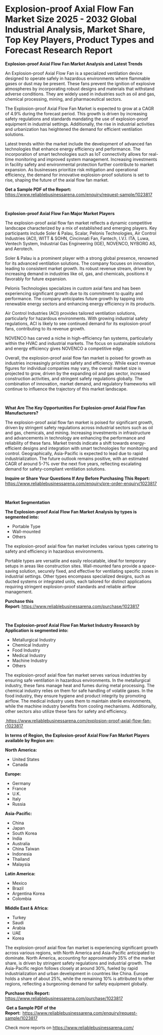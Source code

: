 <p><h1>Explosion-proof Axial Flow Fan Market Size 2025 - 2032 Global Industrial Analysis, Market Share, Top Key Players, Product Types and Forecast Research Report</h1></p><p><strong>Explosion-proof Axial Flow Fan Market Analysis and Latest Trends</strong></p>
<p><p>An Explosion-proof Axial Flow Fan is a specialized ventilation device designed to operate safely in hazardous environments where flammable gases or dust may be present. These fans prevent the ignition of explosive atmospheres by incorporating robust designs and materials that withstand adverse conditions. They are widely used in industries such as oil and gas, chemical processing, mining, and pharmaceutical sectors.</p><p>The Explosion-proof Axial Flow Fan Market is expected to grow at a CAGR of 4.9% during the forecast period. This growth is driven by increasing safety regulations and standards mandating the use of explosion-proof equipment in industrial settings. Additionally, the rise in industrial activities and urbanization has heightened the demand for efficient ventilation solutions. </p><p>Latest trends within the market include the development of advanced fan technologies that enhance energy efficiency and performance. The incorporation of smart technologies such as IoT connectivity allows for real-time monitoring and improved system management. Increasing investments in facility safety and environmental protection further contribute to market expansion. As businesses prioritize risk mitigation and operational efficiency, the demand for innovative explosion-proof solutions is set to rise, shaping the future of the axial flow fan market.</p></p>
<p><strong>Get a Sample PDF of the Report:&nbsp;</strong> <a href="https://www.reliablebusinessarena.com/enquiry/request-sample/1023817?utm_campaign=2333&utm_medium=2&utm_source=Github&utm_content=ia&utm_term=24022025&utm_id=explosion-proof-axial-flow-fan">https://www.reliablebusinessarena.com/enquiry/request-sample/1023817</a></p>
<p>&nbsp;</p>
<p><strong>Explosion-proof Axial Flow Fan Major Market Players</strong></p>
<p><p>The explosion-proof axial flow fan market reflects a dynamic competitive landscape characterized by a mix of established and emerging players. Key participants include Soler & Palau, Scalar, Pelonis Technologies, Air Control Industries (ACI), WITT & SOHN, Cincinnati Fan, Fantech, I.V.I. ITA, Luwa, Ventech System, Industrial Gas Engineering (IGE), NOVENCO, NYBORG AS, and Aerotech.</p><p>Soler & Palau is a prominent player with a strong global presence, renowned for its advanced ventilation solutions. The company focuses on innovation, leading to consistent market growth. Its robust revenue stream, driven by increasing demand in industries like oil, gas, and chemicals, positions it favorably for future expansion.</p><p>Pelonis Technologies specializes in custom axial fans and has been experiencing significant growth due to its commitment to quality and performance. The company anticipates future growth by tapping into renewable energy sectors and enhancing energy efficiency in its products.</p><p>Air Control Industries (ACI) provides tailored ventilation solutions, particularly for hazardous environments. With growing industrial safety regulations, ACI is likely to see continued demand for its explosion-proof fans, contributing to its revenue growth.</p><p>NOVENCO has carved a niche in high-efficiency fan systems, particularly within the HVAC and industrial markets. The focus on sustainable solutions and energy efficiency gives NOVENCO a competitive edge.</p><p>Overall, the explosion-proof axial flow fan market is poised for growth as industries increasingly prioritize safety and efficiency. While exact revenue figures for individual companies may vary, the overall market size is projected to grow, driven by the expanding oil and gas sector, increased construction activities, and stringent safety regulations globally. The combination of innovation, market demand, and regulatory frameworks will continue to influence the trajectory of this market landscape.</p></p>
<p>&nbsp;</p>
<p><strong>What Are The Key Opportunities For Explosion-proof Axial Flow Fan Manufacturers?</strong></p>
<p><p>The explosion-proof axial flow fan market is poised for significant growth, driven by stringent safety regulations across industrial sectors such as oil and gas, chemicals, and mining. Increasing investments in infrastructure and advancements in technology are enhancing the performance and reliability of these fans. Market trends indicate a shift towards energy-efficient designs and integration with smart technologies for monitoring and control. Geographically, Asia-Pacific is expected to lead due to rapid industrialization. The future outlook remains positive, with an estimated CAGR of around 5-7% over the next five years, reflecting escalating demand for safety-compliant ventilation solutions.</p></p>
<p><strong>Inquire or Share Your Questions If Any Before Purchasing This Report:</strong> <a href="https://www.reliablebusinessarena.com/enquiry/pre-order-enquiry/1023817?utm_campaign=2333&utm_medium=2&utm_source=Github&utm_content=ia&utm_term=24022025&utm_id=explosion-proof-axial-flow-fan">https://www.reliablebusinessarena.com/enquiry/pre-order-enquiry/1023817</a></p>
<p>&nbsp;</p>
<p><strong>Market Segmentation</strong></p>
<p><strong>The Explosion-proof Axial Flow Fan Market Analysis by types is segmented into:</strong></p>
<p><ul><li>Portable Type</li><li>Wall-mounted</li><li>Others</li></ul></p>
<p><p>The explosion-proof axial flow fan market includes various types catering to safety and efficiency in hazardous environments. </p><p>Portable types are versatile and easily relocatable, ideal for temporary setups in areas like construction sites. Wall-mounted fans provide a space-saving solution, securely fixed, and effective for ventilating specific zones in industrial settings. Other types encompass specialized designs, such as ducted systems or integrated units, each tailored for distinct applications requiring stringent explosion-proof standards and reliable airflow management.</p></p>
<p><strong>Purchase this Report:&nbsp;</strong><a href="https://www.reliablebusinessarena.com/purchase/1023817?utm_campaign=2333&utm_medium=2&utm_source=Github&utm_content=ia&utm_term=24022025&utm_id=explosion-proof-axial-flow-fan">https://www.reliablebusinessarena.com/purchase/1023817</a></p>
<p>&nbsp;</p>
<p><strong>The Explosion-proof Axial Flow Fan Market Industry Research by Application is segmented into:</strong></p>
<p><ul><li>Metallurgical Industry</li><li>Chemical Industry</li><li>Food Industry</li><li>Medical Industry</li><li>Machine Industry</li><li>Others</li></ul></p>
<p><p>The explosion-proof axial flow fan market serves various industries by ensuring safe ventilation in hazardous environments. In the metallurgical industry, these fans manage heat and fumes during metal processing. The chemical industry relies on them for safe handling of volatile gases. In the food industry, they ensure hygiene and product integrity by promoting airflow. The medical industry uses them to maintain sterile environments, while the machine industry benefits from cooling mechanisms. Additionally, other sectors also utilize these fans for safety and efficiency.</p></p>
<p><a href="https://www.reliablebusinessarena.com/explosion-proof-axial-flow-fan-r1023817?utm_campaign=2333&utm_medium=2&utm_source=Github&utm_content=ia&utm_term=24022025&utm_id=explosion-proof-axial-flow-fan">&nbsp;https://www.reliablebusinessarena.com/explosion-proof-axial-flow-fan-r1023817</a></p>
<p><strong>In terms of Region, the Explosion-proof Axial Flow Fan Market Players available by Region are:</strong></p>
<p>
    <p> <strong> North America: </strong>
        <ul>
            <li>United States</li>
            <li>Canada</li>
        </ul>
        </p> 
    <p> <strong> Europe: </strong>
        <ul>
            <li>Germany</li>
            <li>France</li>
            <li>U.K.</li>
            <li>Italy</li>
            <li>Russia</li>
        </ul>
        </p> 
    <p> <strong> Asia-Pacific: </strong>
        <ul>
            <li>China</li>
            <li>Japan</li>
            <li>South Korea</li>
            <li>India</li>
            <li>Australia</li>
            <li>China Taiwan</li>
            <li>Indonesia</li>
            <li>Thailand</li>
            <li>Malaysia</li>
        </ul>
        </p> 
    <p> <strong> Latin America: </strong>
        <ul>
            <li>Mexico</li>
            <li>Brazil</li>
            <li>Argentina Korea</li>
            <li>Colombia</li>
        </ul>
        </p> 
    <p> <strong> Middle East & Africa: </strong>
        <ul>
            <li>Turkey</li>
            <li>Saudi</li>
            <li>Arabia</li>
            <li>UAE</li>
            <li>Korea</li>
        </ul>
    </p>
    </p>
<p><p>The explosion-proof axial flow fan market is experiencing significant growth across various regions, with North America and Asia-Pacific anticipated to dominate. North America, accounting for approximately 35% of the market share, is driven by stringent safety regulations and industrial growth. The Asia-Pacific region follows closely at around 30%, fueled by rapid industrialization and urban development in countries like China. Europe holds a share of about 25%, while the remaining 10% is attributed to other regions, reflecting a burgeoning demand for safety equipment globally.</p></p>
<p><strong>Purchase this Report: </strong><a href="https://www.reliablebusinessarena.com/purchase/1023817?utm_campaign=2333&utm_medium=2&utm_source=Github&utm_content=ia&utm_term=24022025&utm_id=explosion-proof-axial-flow-fan">https://www.reliablebusinessarena.com/purchase/1023817</a></p>
<p>&nbsp;<strong>Get a Sample PDF of the Report:&nbsp;&nbsp;</strong><a href="https://www.reliablebusinessarena.com/enquiry/request-sample/1023817?utm_campaign=2333&utm_medium=2&utm_source=Github&utm_content=ia&utm_term=24022025&utm_id=explosion-proof-axial-flow-fan">https://www.reliablebusinessarena.com/enquiry/request-sample/1023817</a></p>
<p><strong></strong></p>
<p>Check more reports on <a href="https://www.reliablebusinessarena.com/?utm_campaign=2333&utm_medium=2&utm_source=Github&utm_content=ia&utm_term=24022025&utm_id=explosion-proof-axial-flow-fan">https://www.reliablebusinessarena.com/</a></p>